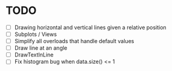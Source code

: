 # TODO

- [ ] Drawing horizontal and vertical lines given a relative position
- [ ] Subplots / Views
- [ ] Simplify all overloads that handle default values
- [ ] Draw line at an angle
- [ ] DrawTextInLine
- [ ] Fix histogram bug when data.size() <= 1

